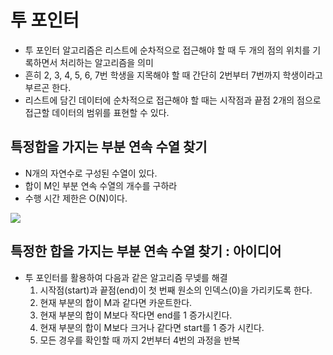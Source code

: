 # 투 포인터
- 투 포인터 알고리즘은 리스트에 순차적으로 접근해야 할 때 두 개의 점의 위치를 기록하면서 처리하는 알고리즘을 의미
- 흔히 2, 3, 4, 5, 6, 7번 학생을 지목해야 할 때 간단히 2번부터 7번까지 학생이라고 부르곤 한다.
- 리스트에 담긴 데이터에 순차적으로 접근해야 할 때는 시작점과 끝점 2개의 점으로 접근할 데이터의 범위를 표현할 수 있다.

## 특정합을 가지는 부분 연속 수열 찾기
- N개의 자연수로 구성된 수열이 있다.
- 합이 M인 부분 연속 수열의 개수를 구하라
- 수행 시간 제한은 O(N)이다.

![](1.png)

## 특정한 합을 가지는 부분 연속 수열 찾기 : 아이디어
- 투 포인터를 활용하여 다음과 같은 알고리즘 무넺를 해결
  1. 시작점(start)과 끝점(end)이 첫 번째 원소의 인덱스(0)을 가리키도록 한다.
  2. 현재 부분의 합이 M과 같다면 카운트한다.
  3. 현재 부분의 합이 M보다 작다면 end를 1 증가시킨다.
  4. 현재 부분의 합이 M보다 크거나 같다면 start를 1 증가 시킨다. 
  5. 모든 경우를 확인할 때 까지 2번부터 4번의 과정을 반복


